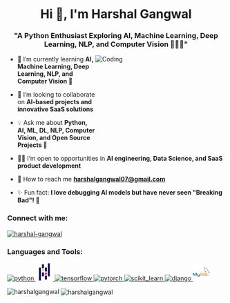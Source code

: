 <h1 align="center">Hi 👋, I'm Harshal Gangwal</h1>
<h3 align="center">"A Python Enthusiast Exploring AI, Machine Learning, Deep Learning, NLP, and Computer Vision 🌟🤖🚀"</h3>
<p> <img src="https://github.com/harshalgangwal/harshalgangwal/blob/main/profile-banner.jpg" align="right" alt="Coding" width="300" height="210"/> </p>

- 🌟 I’m currently learning **AI, Machine Learning, Deep Learning, NLP, and Computer Vision 🤖**

- 🤝 I’m looking to collaborate on **AI-based projects and innovative SaaS solutions**

- 💡 Ask me about **Python, AI, ML, DL, NLP, Computer Vision, and Open Source Projects 🌟**

- 👨‍💻 I’m open to opportunities in **AI engineering, Data Science, and SaaS product development**

- 📧 How to reach me **harshalgangwal07@gmail.com**

- ✨ Fun fact: **I love debugging AI models but have never seen "Breaking Bad"! 🚀**

<h3 align="left">Connect with me:</h3>
<p align="left">
<a href="https://linkedin.com/in/harshal-gangwal-03b446234/" target="blank"><img align="center" src="https://raw.githubusercontent.com/rahuldkjain/github-profile-readme-generator/master/src/images/icons/Social/linked-in-alt.svg" alt="harshal-gangwal" height="30" width="40" /></a>
</p>

<h3 align="left">Languages and Tools:</h3>
<p align="left">  
<a href="https://www.python.org" target="_blank" rel="noreferrer"> <img src="https://user-images.githubusercontent.com/74038190/212257472-08e52665-c503-4bd9-aa20-f5a4dae769b5.gif" alt="python" width="40" height="40"/> </a>
<a href="https://pandas.pydata.org/" target="_blank" rel="noreferrer"> <img src="https://raw.githubusercontent.com/devicons/devicon/2ae2a900d2f041da66e950e4d48052658d850630/icons/pandas/pandas-original.svg" alt="pandas" width="40" height="40"/> </a>
<a href="https://www.tensorflow.org" target="_blank" rel="noreferrer"> <img src="https://www.vectorlogo.zone/logos/tensorflow/tensorflow-icon.svg" alt="tensorflow" width="40" height="40"/> </a>
<a href="https://pytorch.org/" target="_blank" rel="noreferrer"> <img src="https://www.vectorlogo.zone/logos/pytorch/pytorch-icon.svg" alt="pytorch" width="40" height="40"/> </a>
<a href="https://scikit-learn.org/" target="_blank" rel="noreferrer"> <img src="https://upload.wikimedia.org/wikipedia/commons/0/05/Scikit_learn_logo_small.svg" alt="scikit_learn" width="40" height="40"/> </a>
<a href="https://www.djangoproject.com/" target="_blank" rel="noreferrer"> <img src="https://cdn.worldvectorlogo.com/logos/django.svg" alt="django" width="40" height="40"/> </a>
<a href="https://www.mysql.com/" target="_blank" rel="noreferrer"> <img src="https://raw.githubusercontent.com/devicons/devicon/master/icons/mysql/mysql-original-wordmark.svg" alt="mysql" width="40" height="40"/> </a>
</p>

<p><img align="left" src="https://github-readme-stats.vercel.app/api/top-langs?username=harshalgangwal&show_icons=true&locale=en&layout=compact" alt="harshalgangwal" /></p>

<p>&nbsp;<img align="center" src="https://github-readme-stats.vercel.app/api?username=harshalgangwal&show_icons=true&locale=en" alt="harshalgangwal" /></p>
